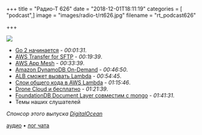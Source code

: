 +++
title = "Радио-Т 626"
date = "2018-12-01T18:11:19"
categories = [ "podcast",]
image = "images/radio-t/rt626.jpg"
filename = "rt_podcast626"

+++

![](https://radio-t.com/images/radio-t/rt626.jpg)

- [Go 2 начинается](https://blog.golang.org/go2-here-we-come) - *00:01:31*.
- [AWS Transfer for SFTP](https://aws.amazon.com/blogs/aws/new-aws-transfer-for-sftp-fully-managed-sftp-service-for-amazon-s3/) - *00:19:39*.
- [AWS App Mesh](https://aws.amazon.com/blogs/compute/introducing-aws-app-mesh-service-mesh-for-microservices-on-aws/) - *00:33:39*.
- [Amazon DynamoDB On-Demand](https://aws.amazon.com/blogs/aws/amazon-dynamodb-on-demand-no-capacity-planning-and-pay-per-request-pricing/) - *00:46:50*.
- [ALB сможет вызвать Lambda](https://aws.amazon.com/about-aws/whats-new/2018/11/alb-can-now-invoke-lambda-functions-to-serve-https-requests/) - *00:54:45*.
- [Слои общего кода в AWS Lambda](https://aws.amazon.com/blogs/aws/new-for-aws-lambda-use-any-programming-language-and-share-common-components/) - *01:15:46*.
- [Drone Cloud и бесплатно](https://blog.drone.io/drone-cloud/) - *01:21:39*.
- [FoundationDB Document Layer совместим с mongo](https://www.foundationdb.org/blog/announcing-document-layer/) - *01:41:31*.
- Темы наших слушателей

*Спонсор этого выпуска [DigitalOcean](https://do.co/radiot)*


[аудио](https://cdn.radio-t.com/rt_podcast626.mp3) • [лог чата](http://chat.radio-t.com/logs/radio-t-626.html)
<audio src="https://cdn.radio-t.com/rt_podcast626.mp3" preload="none"></audio>
